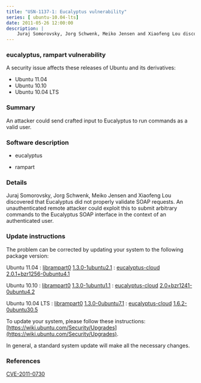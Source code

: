 ```yaml
---
title: "USN-1137-1: Eucalyptus vulnerability"
series: [ ubuntu-10.04-lts]
date: 2011-05-26 12:00:00
description: |
    Juraj Somorovsky, Jorg Schwenk, Meiko Jensen and Xiaofeng Lou discovered that Eucalyptus did not properly validate SOAP requests. An unauthenticated remote attacker could exploit this to submit arbitrary commands to the Eucalyptus SOAP interface in the context of an authenticated user. 
--- 
```

 
### eucalyptus, rampart vulnerability

A security issue affects these releases of Ubuntu and its derivatives:

* Ubuntu 11.04
* Ubuntu 10.10
* Ubuntu 10.04 LTS

### Summary

An attacker could send crafted input to Eucalyptus to run commands as a valid user.

### Software description

* eucalyptus 

* rampart 

### Details

Juraj Somorovsky, Jorg Schwenk, Meiko Jensen and Xiaofeng Lou discovered that Eucalyptus did not properly validate SOAP requests. An unauthenticated remote attacker could exploit this to submit arbitrary commands to the Eucalyptus SOAP interface in the context of an authenticated user. 

### Update instructions

The problem can be corrected by updating your system to the following package version:

Ubuntu 11.04
 : [librampart0](https://launchpad.net/ubuntu/+source/rampart) <span> [1.3.0-1ubuntu2.1](https://launchpad.net/ubuntu/+source/rampart/1.3.0-1ubuntu2.1) </span> 
 : [eucalyptus-cloud](https://launchpad.net/ubuntu/+source/eucalyptus) <span> [2.0.1+bzr1256-0ubuntu4.1](https://launchpad.net/ubuntu/+source/eucalyptus/2.0.1+bzr1256-0ubuntu4.1) </span> 

Ubuntu 10.10
 : [librampart0](https://launchpad.net/ubuntu/+source/rampart) <span> [1.3.0-1ubuntu1.1](https://launchpad.net/ubuntu/+source/rampart/1.3.0-1ubuntu1.1) </span> 
 : [eucalyptus-cloud](https://launchpad.net/ubuntu/+source/eucalyptus) <span> [2.0+bzr1241-0ubuntu4.2](https://launchpad.net/ubuntu/+source/eucalyptus/2.0+bzr1241-0ubuntu4.2) </span> 

Ubuntu 10.04 LTS
 : [librampart0](https://launchpad.net/ubuntu/+source/rampart) <span> [1.3.0-0ubuntu7.1](https://launchpad.net/ubuntu/+source/rampart/1.3.0-0ubuntu7.1) </span> 
 : [eucalyptus-cloud](https://launchpad.net/ubuntu/+source/eucalyptus) <span> [1.6.2-0ubuntu30.5](https://launchpad.net/ubuntu/+source/eucalyptus/1.6.2-0ubuntu30.5) </span> 

To update your system, please follow these instructions: [https://wiki.ubuntu.com/Security/Upgrades](https://wiki.ubuntu.com/Security/Upgrades).

In general, a standard system update will make all the necessary changes. 

### References

 [CVE-2011-0730](http://people.ubuntu.com/~ubuntu-security/cve/CVE-2011-0730)
 
